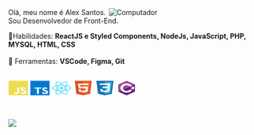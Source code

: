 <img src="https://raw.githubusercontent.com/MicaelliMedeiros/micaellimedeiros/master/image/computer-illustration.png" min-width="300px" max-width="300px" width="300px" align="right" alt="Computador">

</div>
  Olá, meu nome é Alex Santos. Sou Desenvolvedor de Front-End.
</p>

🚀Habilidades:  <strong> ReactJS e Styled Components, NodeJs, JavaScript, PHP, MYSQL, HTML, CSS </strong>
</br>
</br>
💼 Ferramentas: <strong>VSCode, Figma, Git </strong>
</br>

<div style="display: inline_block"><br>
  <img align="center" alt="ALEX-Js" height="30" width="40" src="https://raw.githubusercontent.com/devicons/devicon/master/icons/javascript/javascript-plain.svg">
  <img align="center" alt="ALEX-Ts" height="30" width="40" src="https://raw.githubusercontent.com/devicons/devicon/master/icons/typescript/typescript-plain.svg">
  <img align="center" alt="ALEX-React" height="30" width="40" src="https://raw.githubusercontent.com/devicons/devicon/master/icons/react/react-original.svg">
  <img align="center" alt="ALEX-HTML" height="30" width="40" src="https://raw.githubusercontent.com/devicons/devicon/master/icons/html5/html5-original.svg">
  <img align="center" alt="ALEX-CSS" height="30" width="40" src="https://raw.githubusercontent.com/devicons/devicon/master/icons/css3/css3-original.svg">
  
  <img align="center" alt="ALEX-Csharp" height="30" width="40" src="https://raw.githubusercontent.com/devicons/devicon/master/icons/csharp/csharp-original.svg">
</BR>
</BR>
</BR>
  
<a href="https://www.linkedin.com/in/alex-santos-54b470164/" target="_blank"><img src="https://img.shields.io/badge/-LinkedIn-%230077B5?style=for-the-badge&logo=linkedin&logoColor=white" target="_blank"></a>
</br>
</br>
